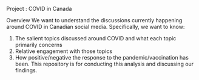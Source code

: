 Project : COVID in Canada

Overview
We want to understand the discussions currently happening around COVID in Canadian social media. Specifically, we want to know:
1. The salient topics discussed around COVID and what each topic primarily concerns
2. Relative engagement with those topics
3. How positive/negative the response to the pandemic/vaccination has been.
This repository is for conducting this analysis and discussing our findings.
